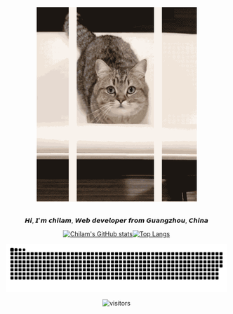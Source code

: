
<div align=center>
  <img src="https://raw.githubusercontent.com/ch1lam/ch1lam/main/cat.gif" />
  <br>
  <br>
  <p>
    𝙃𝙞, 𝙄'𝙢 𝙘𝙝𝙞𝙡𝙖𝙢, 𝙒𝙚𝙗 𝙙𝙚𝙫𝙚𝙡𝙤𝙥𝙚𝙧 𝙛𝙧𝙤𝙢 𝙂𝙪𝙖𝙣𝙜𝙯𝙝𝙤𝙪, 𝘾𝙝𝙞𝙣𝙖
  </p>
    
  [![Chilam's GitHub stats](https://github-readme-stats.vercel.app/api?username=ch1lam&count_private=true&show_icons=true&icon_color=805AD5&text_color=718096&bg_color=ffffff&hide_title=true&hide_border=true)]()[![Top Langs](https://github-readme-stats.vercel.app/api/top-langs/?username=ch1lam&layout=compact&langs_count=10&hide_title=true&hide_border=true)]()

![github contribution grid snake animation](https://raw.githubusercontent.com/ch1lam/ch1lam/output/github-contribution-grid-snake.svg)
  
  ![visitors](https://visitor-badge-reloaded.herokuapp.com/badge?page_id=ch1lam.ch1lam&color=55acb7&style=for-the-badge&logo=Github)
</div>



